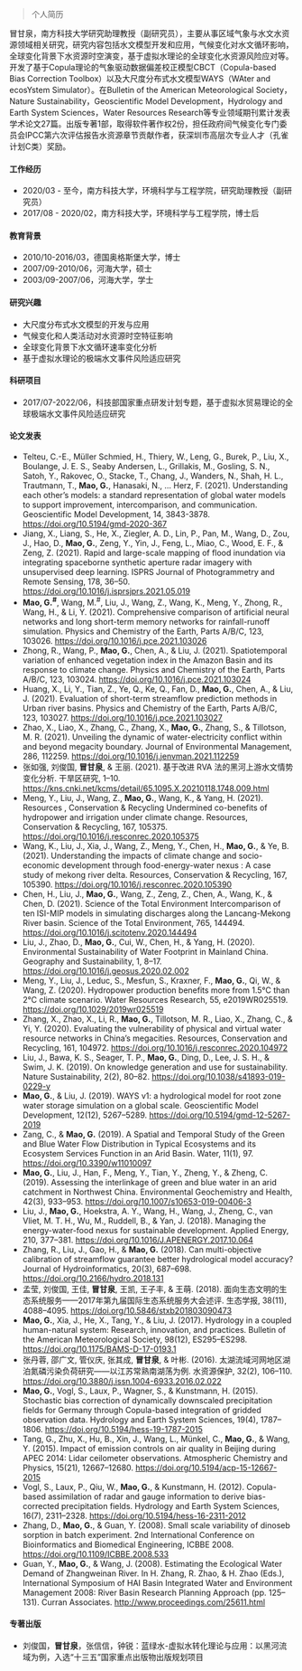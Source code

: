 > 个人简历

冒甘泉，南方科技大学研究助理教授（副研究员），主要从事区域气象与水文水资源领域相关研究，研究内容包括水文模型开发和应用，气候变化对水文循环影响，全球变化背景下水资源时空演变，基于虚拟水理论的全球变化水资源风险应对等。开发了基于Copula理论的气象驱动数据偏差校正模型CBCT（Copula-based Bias Correction Toolbox）以及大尺度分布式水文模型WAYS（WAter and ecosYstem Simulator）。在Bulletin of the American Meteorological Society，Nature Sustainability，Geoscientific Model Development，Hydrology and Earth System Sciences，Water Resources Research等专业领域期刊累计发表学术论文27篇。出版专著1部，取得软件著作权2份，担任政府间气候变化专门委员会IPCC第六次评估报告水资源章节贡献作者，获深圳市高层次专业人才（孔雀计划C类）奖励。

#### 工作经历

- 2020/03 - 至今，南方科技大学，环境科学与工程学院，研究助理教授（副研究员）
- 2017/08 - 2020/02，南方科技大学，环境科学与工程学院，博士后

#### 教育背景

- 2010/10-2016/03，德国奥格斯堡大学，博士
- 2007/09-2010/06，河海大学，硕士
- 2003/09-2007/06，河海大学，学士

#### 研究兴趣

- 大尺度分布式水文模型的开发与应用
- 气候变化和人类活动对水资源时空特征影响
- 全球变化背景下水文循环速率变化分析
- 基于虚拟水理论的极端水文事件风险适应研究

#### 科研项目

- 2017/07-2022/06，科技部国家重点研发计划专题，基于虚拟水贸易理论的全球极端水文事件风险适应研究

#### 论文发表

- Telteu, C.-E., Müller Schmied, H., Thiery, W., Leng, G., Burek, P., Liu, X., Boulange, J. E. S., Seaby Andersen, L., Grillakis, M., Gosling, S. N., Satoh, Y., Rakovec, O., Stacke, T., Chang, J., Wanders, N., Shah, H. L., Trautmann, T., **Mao, G.**, Hanasaki, N., … Herz, F. (2021). Understanding each other’s models: a standard representation of global water models to support improvement, intercomparison, and communication. Geoscientific Model Development, 14, 3843-3878. <https://doi.org/10.5194/gmd-2020-367>
- Jiang, X., Liang, S., He, X., Ziegler, A. D., Lin, P., Pan, M., Wang, D., Zou, J., Hao, D., **Mao, G.**, Zeng, Y., Yin, J., Feng, L., Miao, C., Wood, E. F., & Zeng, Z. (2021). Rapid and large-scale mapping of flood inundation via integrating spaceborne synthetic aperture radar imagery with unsupervised deep learning. ISPRS Journal of Photogrammetry and Remote Sensing, 178, 36–50. <https://doi.org/10.1016/j.isprsjprs.2021.05.019>
- **Mao, G.<sup>#</sup>**, Wang, M.<sup>#</sup>, Liu, J., Wang, Z., Wang, K., Meng, Y., Zhong, R., Wang, H., & Li, Y. (2021). Comprehensive comparison of artificial neural networks and long short-term memory networks for rainfall-runoff simulation. Physics and Chemistry of the Earth, Parts A/B/C, 123, 103026. <https://doi.org/10.1016/j.pce.2021.103026>
- Zhong, R., Wang, P., **Mao, G.**, Chen, A., & Liu, J. (2021). Spatiotemporal variation of enhanced vegetation index in the Amazon Basin and its response to climate change. Physics and Chemistry of the Earth, Parts A/B/C, 123, 103024. <https://doi.org/10.1016/j.pce.2021.103024>
- Huang, X., Li, Y., Tian, Z., Ye, Q., Ke, Q., Fan, D., **Mao, G.**, Chen, A., & Liu, J. (2021). Evaluation of short-term streamflow prediction methods in Urban river basins. Physics and Chemistry of the Earth, Parts A/B/C, 123, 103027. <https://doi.org/10.1016/j.pce.2021.103027>
- Zhao, X., Liao, X., Zhang, C., Zhang, X., **Mao, G.**, Zhang, S., & Tillotson, M. R. (2021). Unveiling the dynamic of water-electricity conflict within and beyond megacity boundary. Journal of Environmental Management, 286, 112259. <https://doi.org/10.1016/j.jenvman.2021.112259>
- 张如强, 刘俊国, **冒甘泉**, & 王丽. (2021). 基于改进 RVA 法的黑河上游水文情势变化分析. 干旱区研究, 1–10. <https://kns.cnki.net/kcms/detail/65.1095.X.20210118.1748.009.html>
- Meng, Y., Liu, J., Wang, Z., **Mao, G.**, Wang, K., & Yang, H. (2021). Resources , Conservation & Recycling Undermined co-benefits of hydropower and irrigation under climate change. Resources, Conservation & Recycling, 167, 105375. <https://doi.org/10.1016/j.resconrec.2020.105375>
- Wang, K., Liu, J., Xia, J., Wang, Z., Meng, Y., Chen, H., **Mao, G.**, & Ye, B. (2021). Understanding the impacts of climate change and socio-economic development through food-energy-water nexus : A case study of mekong river delta. Resources, Conservation & Recycling, 167, 105390. <https://doi.org/10.1016/j.resconrec.2020.105390>
- Chen, H., Liu, J., **Mao, G.**, Wang, Z., Zeng, Z., Chen, A., Wang, K., & Chen, D. (2021). Science of the Total Environment Intercomparison of ten ISI-MIP models in simulating discharges along the Lancang-Mekong River basin. Science of the Total Environment, 765, 144494. <https://doi.org/10.1016/j.scitotenv.2020.144494>
- Liu, J., Zhao, D., **Mao, G.**, Cui, W., Chen, H., & Yang, H. (2020). Environmental Sustainability of Water Footprint in Mainland China. Geography and Sustainability, 1, 8–17. <https://doi.org/10.1016/j.geosus.2020.02.002>
- Meng, Y., Liu, J., Leduc, S., Mesfun, S., Kraxner, F., **Mao, G.**, Qi, W., & Wang, Z. (2020). Hydropower production benefits more from 1.5°C than 2°C climate scenario. Water Resources Research, 55, e2019WR025519. <https://doi.org/10.1029/2019wr025519>
- Zhang, X., Zhao, X., Li, R., **Mao, G.**, Tillotson, M. R., Liao, X., Zhang, C., & Yi, Y. (2020). Evaluating the vulnerability of physical and virtual water resource networks in China’s megacities. Resources, Conservation and Recycling, 161, 104972. <https://doi.org/10.1016/j.resconrec.2020.104972>
- Liu, J., Bawa, K. S., Seager, T. P., **Mao, G.**, Ding, D., Lee, J. S. H., & Swim, J. K. (2019). On knowledge generation and use for sustainability. Nature Sustainability, 2(2), 80–82. <https://doi.org/10.1038/s41893-019-0229-y>
- **Mao, G.**, & Liu, J. (2019). WAYS v1: a hydrological model for root zone water storage simulation on a global scale. Geoscientific Model Development, 12(12), 5267–5289. <https://doi.org/10.5194/gmd-12-5267-2019>
- Zang, C., & **Mao, G.** (2019). A Spatial and Temporal Study of the Green and Blue Water Flow Distribution in Typical Ecosystems and its Ecosystem Services Function in an Arid Basin. Water, 11(1), 97. <https://doi.org/10.3390/w11010097>
- **Mao, G.**, Liu, J., Han, F., Meng, Y., Tian, Y., Zheng, Y., & Zheng, C. (2019). Assessing the interlinkage of green and blue water in an arid catchment in Northwest China. Environmental Geochemistry and Health, 42(3), 933–953. <https://doi.org/10.1007/s10653-019-00406-3>
- Liu, J., **Mao, G.**, Hoekstra, A. Y., Wang, H., Wang, J., Zheng, C., van Vliet, M. T. H., Wu, M., Ruddell, B., & Yan, J. (2018). Managing the energy-water-food nexus for sustainable development. Applied Energy, 210, 377–381. <https://doi.org/10.1016/J.APENERGY.2017.10.064>
- Zhang, R., Liu, J., Gao, H., & **Mao, G.** (2018). Can multi-objective calibration of streamflow guarantee better hydrological model accuracy? Journal of Hydroinformatics, 20(3), 687–698. <https://doi.org/10.2166/hydro.2018.131>
- 孟莹, 刘俊国, 王佳, **冒甘泉**, 王凯, 王子丰, & 王萌. (2018). 面向生态文明的生态系统服务——2017年第九届国际生态系统服务大会述评. 生态学报, 38(11), 4088–4095. <https://doi.org/10.5846/stxb201803090473>
- **Mao, G.**, Xia, J., He, X., Tang, Y., & Liu, J. (2017). Hydrology in a coupled human-natural system: Research, innovation, and practices. Bulletin of the American Meteorological Society, 98(12), ES295–ES298. <https://doi.org/10.1175/BAMS-D-17-0193.1>
- 张丹蓉, 邵广文, 管仪庆, 张其成, **冒甘泉**, & 叶彬. (2016). 太湖流域河网地区湖泊氮磷污染负荷研究——以江苏常熟南湖荡为例. 水资源保护, 32(2), 106–110. <https://doi.org/10.3880/j.issn.1004-6933.2016.02.022>
- **Mao, G.**, Vogl, S., Laux, P., Wagner, S., & Kunstmann, H. (2015). Stochastic bias correction of dynamically downscaled precipitation fields for Germany through Copula-based integration of gridded observation data. Hydrology and Earth System Sciences, 19(4), 1787–1806. <https://doi.org/10.5194/hess-19-1787-2015>
- Tang, G., Zhu, X., Hu, B., Xin, J., Wang, L., Münkel, C., **Mao, G.**, & Wang, Y. (2015). Impact of emission controls on air quality in Beijing during APEC 2014: Lidar ceilometer observations. Atmospheric Chemistry and Physics, 15(21), 12667–12680. <https://doi.org/10.5194/acp-15-12667-2015>
- Vogl, S., Laux, P., Qiu, W., **Mao, G.**, & Kunstmann, H. (2012). Copula-based assimilation of radar and gauge information to derive bias-corrected precipitation fields. Hydrology and Earth System Sciences, 16(7), 2311–2328. <https://doi.org/10.5194/hess-16-2311-2012>
- Zhang, D., **Mao, G.**, & Guan, Y. (2008). Small scale variability of dinoseb sorption in batch experiment. 2nd International Conference on Bioinformatics and Biomedical Engineering, ICBBE 2008. <https://doi.org/10.1109/ICBBE.2008.533>
- Guan, Y., **Mao, G.**, & Wang, J. (2008). Estimating the Ecological Water Demand of Zhangweinan River. In H. Zhang, R. Zhao, & H. Zhao (Eds.), International Symposium of HAI Basin Integrated Water and Environment Management 2008: River Basin Research Planning Approach (pp. 125–131). Curran Associates. <http://www.proceedings.com/25611.html>

#### 专著出版

- 刘俊国，**冒甘泉**，张信信，钟锐：蓝绿水-虚拟水转化理论与应用：以黑河流域为例，入选“十三五”国家重点出版物出版规划项目
